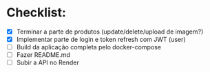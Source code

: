 # Checklist:
  - [x] Terminar a parte de produtos (update/delete/upload de imagem?)
  - [x] Implementar parte de login e token refresh com JWT (user)
  - [ ] Build da aplicação completa pelo docker-compose
  - [ ] Fazer README.md
  - [ ] Subir a API no Render

